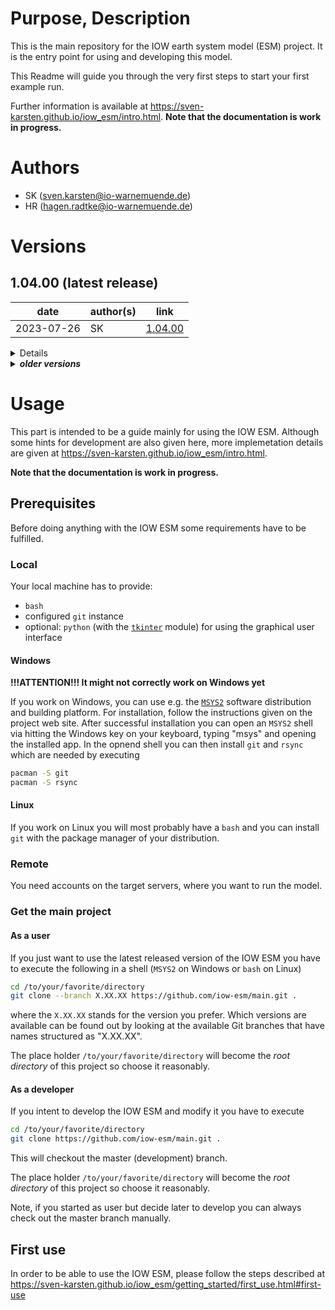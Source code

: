 # Purpose, Description

This is the main repository for the IOW earth system model (ESM) project. 
It is the entry point for using and developing this model.

This Readme will guide you through the very first steps to start your first example run.

Further information is available at https://sven-karsten.github.io/iow_esm/intro.html.
**Note that the documentation is work in progress.**


# Authors

* SK      (sven.karsten@io-warnemuende.de)
* HR      (hagen.radtke@io-warnemuende.de)


# Versions

## 1.04.00 (latest release)

| date        | author(s)   | link      |
|---          |---          |---        |
| 2023-07-26  | SK          | [1.04.00](https://git.io-warnemuende.de/iow_esm/main/src/branch/1.04.00)       | 

<details>

### changes
* bias corrections can be applied to the `CCLM` and the `flux_calculator` components
* albedo for shortwave radiation is applied in the `MOM5` component instead of the `flux_calculator`
* several instqances of the IOW ESM can now run the same root folder
  * this can be done by creating subfolders in the `input` folder
  * the names of these input folder are then used as `run_name`
* output can be automatically archived and compressed (additinally monthly means are provided for fast access)
* output can automatically synchronized to a target while the model is running
* added patching and merging tool for publishing non-open-source code (uses Linux tools `diff` and `patch`)
* documentation is extended (but not yet complete)
* added build script templates and the script `add_target.sh` script to add new computing targets to the framework
* for all details see `Readme.md`'s of the components

### dependencies
* bash, git, (python for GUI) 
* uses `patch` 1.00.00
  
### known issues
* in coupled mode, this version leads to too cold summer temperatures 
  when evaluated from 1959-2019
  * tested bias corrections can improve on that but investigation is not yet finished

### tested with
* intensively tested on both HLRN machines
  * using example setups available under:
    (coupled, uncoupled MOM5, uncoupled CCLM, int2lm) /scratch/usr/mviowmod/IOW_ESM/setups/example/1.00.00   
    (coupled) https://zenodo.org/record/8167743/files/1.00.00.tar.gz (https://doi.org/10.5281/zenodo.8167743)                       
  * can be built and run on Haumea but output is not intensively tested

</details>


<details>
<summary><b><i>older versions</i></b></summary>

## 1.03.00 

| date        | author(s)   | link      |
|---          |---          |---        |
| 2022-12-22  | SK          | [1.03.00](https://git.io-warnemuende.de/iow_esm/main/src/branch/1.03.00)       | 

<details>

### changes
* substiantial changes in postprocessing component, see Readme.md therein
* breaking changes in MOM5 component, see Readme.md therein
* new features in the flux_calculator component, see Readme.md therein
* some smaller corrections in other parts

### dependencies
* bash, git, (python for GUI) 
  
### known issues
* none

### tested with
* intensively tested on both HLRN machines
  * using example setups available under:
    (coupled) /scratch/usr/mviowmod/IOW_ESM/setups/
              MOM5_Baltic-CCLM_Eurocordex/example_3nm_0.22deg/1.00.00
    (uncoupled) /scratch/usr/mviowmod/IOW_ESM/setups/
                CCLM_Eurocordex/example_0.22deg/1.00.00
    (uncoupled) /scratch/usr/mviowmod/IOW_ESM/setups/
                MOM5_Baltic/example_3nm/1.00.00 
    (uncoupled) /scratch/usr/mviowmod/IOW_ESM/setups/
                I2LM_Eurocordex/example_0.22deg/1.00.00                              
  * can be built and run on Haumea but output is not intensively tested
  
</details>

## 1.02.00

| date        | author(s)   | link      |
|---          |---          |---        |
| 2022-05-31  | SK          | [1.02.00](https://git.io-warnemuende.de/iow_esm/main/src/branch/1.02.00)       | 

<details>

### changes
* flux calculator can now run in parallel
  * see documentation/jupyterbook/usage/parallelize_flux_calculator.md for details
* factored out machine-dependent settings from global settings
  * machine settings are now implemented in machine_settings_*
  * one of these files is chosen by keyword "machine" global settings
  * these settings can be overwritten by explicitly putting the variables in global settings

### dependencies
* bash, git, (python for GUI) 
  
### known issues
* none

### tested with
* intensively tested on both HLRN machines
  * using example setups available under:
    (coupled) /scratch/usr/mviowmod/IOW_ESM/setups/
              MOM5_Baltic-CCLM_Eurocordex/example_8nm_0.22deg/1.00.00
    (uncoupled) /scratch/usr/mviowmod/IOW_ESM/setups/
                CCLM_Eurocordex/example_0.22deg/1.00.00
    (uncoupled) /scratch/usr/mviowmod/IOW_ESM/setups/
                MOM5_Baltic/example_8nm/1.00.00 
    (uncoupled) /scratch/usr/mviowmod/IOW_ESM/setups/
                I2LM_Eurocordex/example_0.22deg/1.00.00                              
  * can be built and run on Haumea but output is not intensively tested
  
</details>


## 1.01.00 

| date        | author(s)   | link      |
|---          |---          |---        |
| 2022-04-27  | SK          | [1.01.00](https://git.io-warnemuende.de/iow_esm/main/src/branch/1.01.00)        | 

<details>

### changes
* worked on GUI
  * added cancel button
  * polished appearence
* enabled attempt handling
  * user can add own attempt hanlder with prepare and evaluate
    attempt methods
* intensive restructuring of run and prepare scripts
  * most scripts are now model-independent
  * model-dependent part is now restricted to one module
    * such a model has to be added for a new model
* fixed:
  * #19 Timeout for waiting for creating work directory, set to 60s
* worked on documentation 
  * added sources for jupyterbook
  * added link to built book on github-pages in Readme
    
### dependencies
* bash, git, (python for GUI) 
  
### known issues
* none

### tested with
* intensively tested on both HLRN machines
  * using example setups available under:
    (coupled) /scratch/usr/mviowmod/IOW_ESM/setups/
              MOM5_Baltic-CCLM_Eurocordex/example_8nm_0.22deg/1.00.00
    (uncoupled) /scratch/usr/mviowmod/IOW_ESM/setups/
                CCLM_Eurocordex/example_0.22deg/1.00.00
    (uncoupled) /scratch/usr/mviowmod/IOW_ESM/setups/
                MOM5_Baltic/example_8nm/1.00.00 
    (uncoupled) /scratch/usr/mviowmod/IOW_ESM/setups/
                I2LM_Eurocordex/example_0.22deg/1.00.00                              
  * can be built and run on Haumea but output is not intensively tested
  
</details>


## 1.00.00 

| date        | author(s)   | link      |
|---          |---          |---        |
| 2022-01-31  | SK, HR      | [1.00.00](https://git.io-warnemuende.de/iow_esm/main/src/branch/1.00.00)  |  

<details> 

### changes
* initial release
  * scripts for running the model
  * scripts for creating mapping files and exchange grid
  * scripts for getting the sources and building them on target machines
    * supported are `hlrng`, `hlrnb`, `haumea`, (`phy-2` not running here)
  * scripts for deploying setups to a destiantion path
  * examples for user configurations
  * graphical user interface for running these scripts

### dependencies
* bash, git, (python for GUI) 

### known issues
* none

### tested with
* intensively tested on both HLRN machines
  * using example setups available under:
    (coupled) /scratch/usr/mviowmod/IOW_ESM/setups/
              MOM5_Baltic-CCLM_Eurocordex/example_8nm_0.22deg/1.00.00
    (uncoupled) /scratch/usr/mviowmod/IOW_ESM/setups/
                CCLM_Eurocordex/example_0.22deg/1.00.00
    (uncoupled) /scratch/usr/mviowmod/IOW_ESM/setups/
                MOM5_Baltic/example_8nm/1.00.00 
    (uncoupled) /scratch/usr/mviowmod/IOW_ESM/setups/
                I2LM_Eurocordex/example_0.22deg/1.00.00                              
  * can be built and run on Haumea but output is not intensively tested

</details>
</details>

# Usage

This part is intended to be a guide mainly for using the IOW ESM.
Although some hints for development are also given here, more implemetation details are given at  https://sven-karsten.github.io/iow_esm/intro.html.


**Note that the documentation is work in progress.**


## Prerequisites

Before doing anything with the IOW ESM some requirements have to be fulfilled.


### Local

Your local machine has to provide:

* `bash`
* configured `git` instance
* optional: `python` (with the [`tkinter`](https://docs.python.org/3/library/tkinter.html) module) for using the graphical user interface 


#### Windows

**!!!ATTENTION!!! It might not correctly work on Windows yet**

If you work on Windows, you can use e.g. the [`MSYS2`](https://www.msys2.org/) software distribution and building platform. 
For installation, follow the instructions given on the project web site.
After successful installation you can open an `MSYS2` shell via hitting the Windows key on your keyboard, typing "msys" and opening the installed app.
In the opnend shell you can then install `git` and `rsync` which are needed by executing

``` bash
pacman -S git
pacman -S rsync
```


#### Linux

If you work on Linux you will most probably have a `bash` and you can install `git` with the package manager of your distribution.


### Remote

You need accounts on the target servers, where you want to run the model.


### Get the main project


#### As a user

If you just want to use the latest released version of the IOW ESM you have to execute the following in a shell (`MSYS2` on Windows or `bash` on Linux)

``` bash
cd /to/your/favorite/directory
git clone --branch X.XX.XX https://github.com/iow-esm/main.git .
```

where the `X.XX.XX` stands for the version you prefer.
Which versions are available can be found out by looking at the available Git branches that have names structured as "X.XX.XX".

The place holder `/to/your/favorite/directory` will become the _root directory_ of this project so choose it reasonably.


#### As a developer

If you intent to develop the IOW ESM and modify it you have to execute

``` bash
cd /to/your/favorite/directory
git clone https://github.com/iow-esm/main.git .
```

This will checkout the master (development) branch.

The place holder `/to/your/favorite/directory` will become the _root directory_ of this project so choose it reasonably.

Note, if you started as user but decide later to develop you can always check out the master branch manually.


## First use

In order to be able to use the IOW ESM, please follow the steps described at https://sven-karsten.github.io/iow_esm/getting_started/first_use.html#first-use